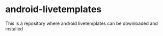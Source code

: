 # android-livetemplates
This is a repository where android livetemplates can be downloaded and installed
